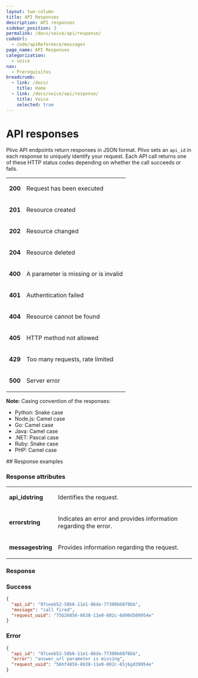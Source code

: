 ```yaml
---
layout: two-column
title: API Responses
description: API responses
sidebar_position: 3
permalink: /docs/voice/api/response/
codeUrl:
  - code/apiReference/messages
page_name: API Responses
categorization:
  - voice
nav:
  - Prerequisites
breadcrumb:
  - link: /docs/
    title: Home
  - link: /docs/voice/api/response/
    title: Voice
    selected: true
---
```

# API responses

Plivo API endpoints return responses in JSON format. Plivo sets an `api_id` in each response to uniquely identify your request. Each API call returns one of these HTTP status codes depending on whether the call succeeds or fails.

<table class="table table-striped table-markdown">
   <tbody>
      <tr>
         <td class="text-right"><strong class="name">200</strong></td>
         <td>
            <p>Request has been executed</p>
         </td>
      </tr>
      <tr>
         <td class="text-right"><strong class="name">201</strong></td>
         <td>
            <p>Resource created</p>
         </td>
      </tr>
      <tr>
         <td class="text-right"><strong class="name">202</strong></td>
         <td>
            <p>Resource changed</p>
         </td>
      </tr>
      <tr>
         <td class="text-right"><strong class="name">204</strong></td>
         <td>
            <p>Resource deleted</p>
         </td>
      </tr>
      <tr>
         <td class="text-right"><strong class="name">400</strong></td>
         <td>
            <p>A parameter is missing or is invalid</p>
         </td>
      </tr>
      <tr>
         <td class="text-right"><strong class="name">401</strong></td>
         <td>
            <p>Authentication failed</p>
         </td>
      </tr>
      <tr>
         <td class="text-right"><strong class="name">404</strong></td>
         <td>
            <p>Resource cannot be found</p>
         </td>
      </tr>
      <tr>
         <td class="text-right"><strong class="name">405</strong></td>
         <td>
            <p>HTTP method not allowed</p>
         </td>
      </tr>
      <tr>
         <td class="text-right"><strong class="name">429</strong></td>
         <td>
            <p>Too many requests, rate limited</p>
         </td>
      </tr>
      <tr>
         <td class="text-right"><strong class="name">500</strong></td>
         <td>
            <p>Server error</p>
         </td>
      </tr>
   </tbody>
</table>

<div class="notice-box"><strong>Note:</strong> Casing convention of the responses:<ul><li>Python: Snake case</li><li>Node.js: Camel case</li><li>Go: Camel case</li><li>Java: Camel case</li><li>.NET: Pascal case</li><li>Ruby: Snake case</li><li>PHP: Camel case</li></ul></div>
## Response examples

### Response attributes

<table class="table table-striped table-markdown"><tbody><tr><td class="text-right"><strong class="name">api_id<span>string</span></strong></td><td><p>Identifies the request.</p></td></tr><tr><td class="text-right"><strong class="name">error<span>string</span></strong></td><td><p>Indicates an error and provides information regarding the error.</p></td></tr><tr><td class="text-right"><strong class="name">message<span>string</span></strong></td><td><p>Provides information regarding the request.</p></td></tr></tbody></table>

### Response

### Success

~~~json
{
  "api_id": "97ceeb52-58b6-11e1-86da-77300b68f8bb",
  "message": "call fired",
  "request_uuid": "75b26856-8638-11e0-802c-6d99d509954e"
}
~~~

### Error

~~~json
{
  "api_id": "97ceeb52-58b6-11e1-86da-77300b68f8bb",
  "error": "answer_url parameter is missing",
  "request_uuid": "56hf4856-8638-11e0-802c-65j6gd39954e"
}
~~~
